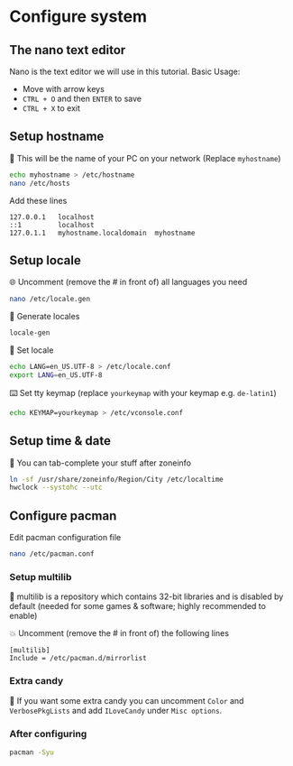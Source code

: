 # Configure system

## The nano text editor
Nano is the text editor we will use in this tutorial. Basic Usage:
- Move with arrow keys
- `CTRL + O` and then `ENTER` to save
- `CTRL + X` to exit

## Setup hostname
📛 This will be the name of your PC on your network  (Replace `myhostname`)
```bash
echo myhostname > /etc/hostname
nano /etc/hosts
```
Add these lines
```
127.0.0.1   localhost
::1         localhost
127.0.1.1   myhostname.localdomain  myhostname
```

## Setup locale
🌐 Uncomment (remove the # in front of) all languages you need
```bash
nano /etc/locale.gen
```
🏁 Generate locales
```bash
locale-gen
```
🔘 Set locale
```bash
echo LANG=en_US.UTF-8 > /etc/locale.conf
export LANG=en_US.UTF-8
```
⌨️ Set tty keymap (replace `yourkeymap` with your keymap e.g. `de-latin1`)
```bash
echo KEYMAP=yourkeymap > /etc/vconsole.conf
```

## Setup time & date

📅 You can tab-complete your stuff after zoneinfo
```bash
ln -sf /usr/share/zoneinfo/Region/City /etc/localtime
hwclock --systohc --utc
```

## Configure pacman

Edit pacman configuration file
```bash
nano /etc/pacman.conf
```

### Setup multilib
👾 multilib is a repository which contains 32-bit libraries and is disabled by default (needed for some games & software; highly recommended to enable)

💥 Uncomment (remove the # in front of) the following lines
```
[multilib]
Include = /etc/pacman.d/mirrorlist
```

### Extra candy
🍬 If you want some extra candy you can uncomment `Color` and `VerbosePkgLists` and add `ILoveCandy` under `Misc options`.

### After configuring
```bash
pacman -Syu
```
